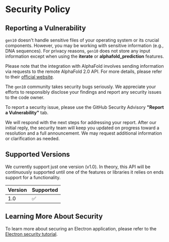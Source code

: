 # Security Policy

## Reporting a Vulnerability  
`gen10` doesn't handle sensitive files of your operating system or its crucial components. However, you may be working with sensitive information (e.g., DNA sequences). For privacy reasons, `gen10` does not store any input information except when using the **iterate** or **alphafold_prediction** features.  

Please note that the integration with AlphaFold involves sending information via requests to the remote AlphaFold 2.0 API. For more details, please refer to their [official website](https://alphafold.ebi.ac.uk/api-docs).  

The `gen10` community takes security bugs seriously. We appreciate your efforts to responsibly disclose your findings and report any security issues to the code owner.  

To report a security issue, please use the GitHub Security Advisory **"Report a Vulnerability"** tab.  

We will respond with the next steps for addressing your report. After our initial reply, the security team will keep you updated on progress toward a resolution and a full announcement. We may request additional information or clarification as needed.  

## Supported Versions  
We currently support just one version (v1.0). In theory, this API will be continuously supported until one of the features or libraries it relies on ends support for a functionality.  

| Version | Supported          |  
| ------- | ------------------ |  
| 1.0     | ✅ |

## Learning More About Security  

To learn more about securing an Electron application, please refer to the [Electron security tutorial](https://www.electronjs.org/docs/latest/tutorial/security).
